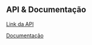 ## API & Documentação

[Link da API](https://marciossupiais.shop/)

[Documentação](https://n3rdy.gitbook.io/sistema-gerenciamento-da-biblioteca-api-tcc/)
